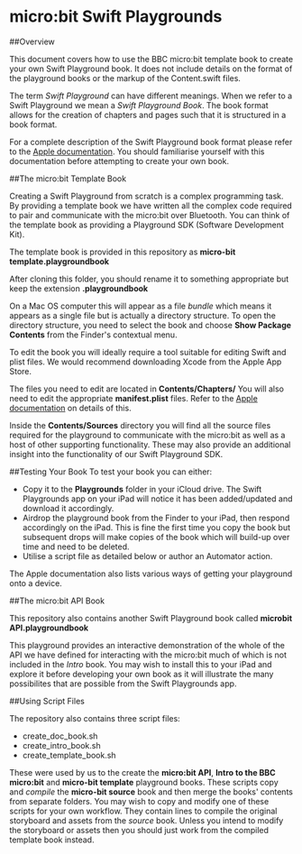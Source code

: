 # micro:bit Swift Playgrounds

##Overview

This document covers how to use the BBC micro:bit template book to create your own Swift Playground book. It does not include details on the format of the playground books or the markup of the Content.swift files.

The term _Swift Playground_ can have different meanings. When we refer to a Swift Playground we mean a _Swift Playground Book_. The book format allows for the creation of chapters and pages such that it is structured in a book format.

For a complete description of the Swift Playground book format please refer to the [Apple documentation][playground_link]. You should familiarise yourself with this documentation before attempting to create your own book.

[playground_link]:https://developer.apple.com/documentation/swift_playgrounds?language=objc

##The micro:bit Template Book

Creating a Swift Playground from scratch is a complex programming task. By providing a template book we have written all the complex code required to pair and communicate with the micro:bit over Bluetooth. You can think of the template book as providing a Playground SDK (Software Development Kit).

The template book is provided in this repository as **micro-bit template.playgroundbook**

After cloning this folder, you should rename it to something appropriate but keep the extension **.playgroundbook**

On a Mac OS computer this will appear as a file _bundle_ which means it appears as a single file but is actually a directory structure. To open the directory structure, you need to select the book and choose **Show Package Contents** from the Finder's contextual menu.

To edit the book you will ideally require a tool suitable for editing Swift and plist files. We would recommend downloading Xcode from the Apple App Store.

The files you need to edit are located in **Contents/Chapters/** You will also need to edit the appropriate **manifest.plist** files. Refer to the [Apple documentation][playground_link] on details of this.

Inside the **Contents/Sources** directory you will find all the source files required for the playground to communicate with the micro:bit as well as a host of other supporting functionality. These may also provide an additional insight into the functionality of our Swift Playground SDK.

##Testing Your Book
To test your book you can either:

* Copy it to the **Playgrounds** folder in your iCloud drive. The Swift Playgrounds app on your iPad will notice it has been added/updated and download it accordingly.
* Airdrop the playground book from the Finder to your iPad, then respond accordingly on the iPad. This is fine the first time you copy the book but subsequent drops will make copies of the book which will build-up over time and need to be deleted.
* Utilise a script file as detailed below or author an Automator action.

The Apple documentation also lists various ways of getting your playground onto a device.

##The micro:bit API Book

This repository also contains another Swift Playground book called **microbit API.playgroundbook**

This playground provides an interactive demonstration of the whole of the API we have defined for interacting with the micro:bit much of which is not included in the _Intro_ book. You may wish to install this to your iPad and explore it before developing your own book as it will illustrate the many possibilites that are possible from the Swift Playgrounds app.

##Using Script Files

The repository also contains three script files:

* create\_doc\_book.sh
* create\_intro\_book.sh
* create\_template\_book.sh

These were used by us to the create the **micro:bit API**,  **Intro to the BBC micro:bit** and **micro-bit template** playground books. These scripts copy and _compile_ the **micro-bit source** book and then merge the books' contents from separate folders. You may wish to copy and modify one of these scripts for your own workflow. They contain lines to compile the original storyboard and assets from the _source_ book. Unless you intend to modify the storyboard or assets then you should just work from the compiled template book instead.
